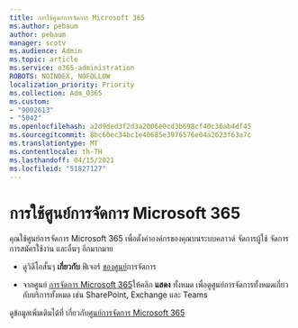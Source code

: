 ```yaml
---
title: การใช้ศูนย์การจัดการ Microsoft 365
ms.author: pebaum
author: pebaum
manager: scotv
ms.audience: Admin
ms.topic: article
ms.service: o365-administration
ROBOTS: NOINDEX, NOFOLLOW
localization_priority: Priority
ms.collection: Adm_O365
ms.custom:
- "9002613"
- "5042"
ms.openlocfilehash: a2d9ded3f2d3a2006e0cd3b698cf40c36ab4df45
ms.sourcegitcommit: 8bc60ec34bc1e40685e3976576e04a2623f63a7c
ms.translationtype: MT
ms.contentlocale: th-TH
ms.lasthandoff: 04/15/2021
ms.locfileid: "51827127"
---
```

# <a name="using-the-microsoft-365-admin-center"></a>การใช้ศูนย์การจัดการ Microsoft 365

คุณใช้ศูนย์การจัดการ Microsoft 365 เพื่อตั้งค่าองค์กรของคุณบนระบบคลาวด์ จัดการผู้ใช้ จัดการการสมัครใช้งาน และอื่นๆ อีกมากมาย

- ดูวิดีโอสั้นๆ **เกี่ยวกับ** ฟีเจอร์ [ของศูนย์](https://www.microsoft.com/videoplayer/embed/RWfvDL)การจัดการ

- จากศูนย์ [การจัดการ Microsoft 365](https://admin.microsoft.com/AdminPortal/Home#/homepage)ให้คลิก **แสดง** ทั้งหมด เพื่อดูศูนย์การจัดการทั้งหมดเกี่ยวกับบริการทั้งหมด เช่น SharePoint, Exchange และ Teams

ดูข้อมูลเพิ่มเติมได้ที่ เกี่ยวกับ[ศูนย์การจัดการ Microsoft 365](https://docs.microsoft.com/microsoft-365/admin/admin-overview/about-the-admin-center)
